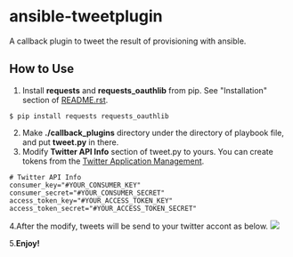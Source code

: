 # ansible-tweetplugin
A callback plugin to tweet the result of provisioning with ansible.

## How to Use
1. Install **requests** and **requests_oauthlib** from pip. See "Installation" section of [README.rst](https://github.com/requests/requests-oauthlib/blob/master/README.rst).
```
$ pip install requests requests_oauthlib
```
2. Make **./callback_plugins** directory under the directory of playbook file, and put **tweet.py** in there.
3. Modify **Twitter API Info** section of tweet.py to yours. You can create tokens from the [Twitter Application Management](https://apps.twitter.com/).
```
# Twitter API Info
consumer_key="#YOUR_CONSUMER_KEY"
consumer_secret="#YOUR_CONSUMER_SECRET"
access_token_key="#YOUR_ACCESS_TOKEN_KEY"
access_token_secret="#YOUR_ACCESS_TOKEN_SECRET"
```
4.After the modify, tweets will be send to your twitter accont as below.
<img src="https://pbs.twimg.com/media/DVLPEctV4AACT1e.jpg">

5.**Enjoy!**
